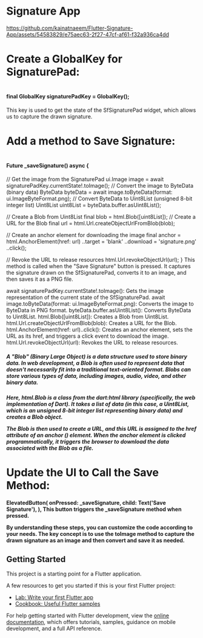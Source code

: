 <h1><bold>Signature App </bold></h1>


https://github.com/kainatnaeem/Flutter-Signature-App/assets/54583829/e75aec63-2f27-47cf-af61-f32a936ca4dd
# <h1> Create a GlobalKey for SignaturePad: </h1>
# <h4> final GlobalKey<SfSignaturePadState> signaturePadKey = GlobalKey<SfSignaturePadState>();
This key is used to get the state of the SfSignaturePad widget, which allows us to capture the drawn signature. </h4>
# <h1> Add a method to Save Signature:</h1>
# <h4>Future<void> _saveSignature() async {
  // Get the image from the SignaturePad
  ui.Image image = await signaturePadKey.currentState!.toImage();
  // Convert the image to ByteData (binary data)
  ByteData byteData = await image.toByteData(format: ui.ImageByteFormat.png);
  // Convert ByteData to Uint8List (unsigned 8-bit integer list)
  Uint8List uint8List = byteData.buffer.asUint8List();

  // Create a Blob from Uint8List
  final blob = html.Blob([uint8List]);
  // Create a URL for the Blob
  final url = html.Url.createObjectUrlFromBlob(blob);

  // Create an anchor element for downloading the image
  final anchor = html.AnchorElement(href: url)
    ..target = 'blank'
    ..download = 'signature.png'
    ..click();

  // Revoke the URL to release resources
  html.Url.revokeObjectUrl(url);
}
This method is called when the "Save Signature" button is pressed. It captures the signature drawn on the SfSignaturePad, converts it to an image, and then saves it as a PNG file.

await signaturePadKey.currentState!.toImage(): Gets the image representation of the current state of the SfSignaturePad.
await image.toByteData(format: ui.ImageByteFormat.png): Converts the image to ByteData in PNG format.
byteData.buffer.asUint8List(): Converts ByteData to Uint8List.
html.Blob([uint8List]): Creates a Blob from Uint8List.
html.Url.createObjectUrlFromBlob(blob): Creates a URL for the Blob.
html.AnchorElement(href: url)..click(): Creates an anchor element, sets the URL as its href, and triggers a click event to download the image.
html.Url.revokeObjectUrl(url): Revokes the URL to release resources.
</h4>
<h5> A "Blob" (Binary Large Object) is a data structure used to store binary data. In web development, a Blob is often used to represent data that doesn't necessarily fit into a traditional text-oriented format. Blobs can store various types of data, including images, audio, video, and other binary data. </h5>
<h5> Here, html.Blob is a class from the dart:html library (specifically, the web implementation of Dart). It takes a list of data (in this case, a Uint8List, which is an unsigned 8-bit integer list representing binary data) and creates a Blob object.

The Blob is then used to create a URL, and this URL is assigned to the href attribute of an anchor (<a>) element. When the anchor element is clicked programmatically, it triggers the browser to download the data associated with the Blob as a file.</h5>

<h1>Update the UI to Call the Save Method:</h1>
<h4> ElevatedButton(
  onPressed: _saveSignature,
  child: Text('Save Signature'),
),
This button triggers the _saveSignature method when pressed.

By understanding these steps, you can customize the code according to your needs. The key concept is to use the toImage method to capture the drawn signature as an image and then convert and save it as needed.
</h4>



## Getting Started

This project is a starting point for a Flutter application.

A few resources to get you started if this is your first Flutter project:

- [Lab: Write your first Flutter app](https://docs.flutter.dev/get-started/codelab)
- [Cookbook: Useful Flutter samples](https://docs.flutter.dev/cookbook)

For help getting started with Flutter development, view the
[online documentation](https://docs.flutter.dev/), which offers tutorials,
samples, guidance on mobile development, and a full API reference.
